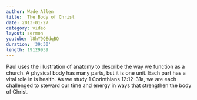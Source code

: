 ```yaml
--- 
author: Wade Allen 
title:  The Body of Christ
date: 2013-01-27 
category: video
layout: sermon
youtube: l8hY9QEdqBQ 
duration: '39:30'
length: 19129939
---
```


Paul uses the illustration of anatomy to describe the way we function as a church. A physical body has many parts, but it is one unit. Each part has a vital role in is health. As we study 1 Corinthians 12:12-31a, we are each challenged to steward our time and energy in ways that strengthen the body of Christ.
